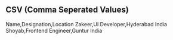 ## CSV (Comma Seperated Values)

Name,Designation,Location
Zakeer,UI Developer,Hyderabad India
Shoyab,Frontend Engineer,Guntur India